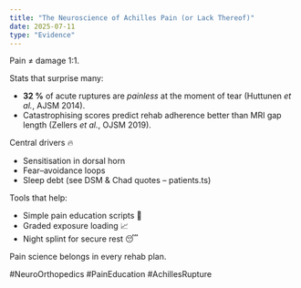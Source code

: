 ```yaml
---
title: "The Neuroscience of Achilles Pain (or Lack Thereof)"
date: 2025-07-11
type: "Evidence"
---
```


Pain ≠ damage 1:1.

Stats that surprise many:
- **32 %** of acute ruptures are *painless* at the moment of tear (Huttunen *et al.*, AJSM 2014).
- Catastrophising scores predict rehab adherence better than MRI gap length (Zellers *et al.*, OJSM 2019).

Central drivers 🔥
- Sensitisation in dorsal horn
- Fear–avoidance loops
- Sleep debt (see DSM & Chad quotes – patients.ts)

Tools that help:
- Simple pain education scripts 📄
- Graded exposure loading 📈
- Night splint for secure rest 😴

Pain science belongs in every rehab plan.

#NeuroOrthopedics #PainEducation #AchillesRupture
